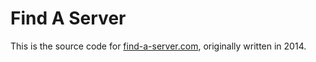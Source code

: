 # Find A Server

This is the source code for [find-a-server.com](https://find-a-server.com),
originally written in 2014.
